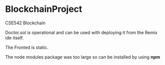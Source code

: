 # BlockchainProject
CSE542 Blockchain

Doctor.sol is operational and can be used with deploying it from the Remix ide itself.

The Fronted is static.

The node modules package was too large
so can be installed by using **npm**
